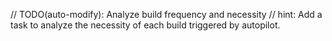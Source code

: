 // TODO(auto-modify): Analyze build frequency and necessity
// hint: Add a task to analyze the necessity of each build triggered by autopilot.
